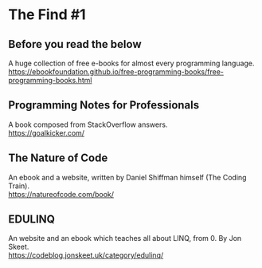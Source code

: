 # The Find #1

## Before you read the below
A huge collection of free e-books for almost every programming language.  
https://ebookfoundation.github.io/free-programming-books/free-programming-books.html

## Programming Notes for Professionals
A book composed from StackOverflow answers.  
https://goalkicker.com/

## The Nature of Code
An ebook and a website, written by Daniel Shiffman himself (The Coding Train).  
https://natureofcode.com/book/

## EDULINQ
An website and an ebook which teaches all about LINQ, from 0. By Jon Skeet.  
https://codeblog.jonskeet.uk/category/edulinq/
